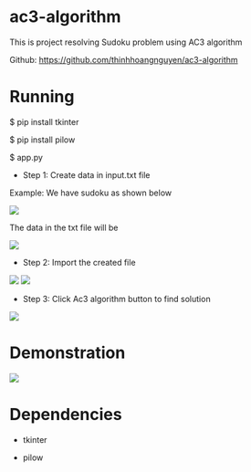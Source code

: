 # ac3-algorithm

This is project resolving Sudoku problem using AC3 algorithm

Github: https://github.com/thinhhoangnguyen/ac3-algorithm

# Running

$ pip install tkinter

$ pip install pilow

$ app.py

- Step 1: Create data in input.txt file 

Example: We have sudoku as shown below

<img src = "https://i.imgur.com/gpX32dZ.png?1">

The data in the txt file will be

<img src = "https://i.imgur.com/X9mGtSv.png?1">

- Step 2: Import the created file

<img src = "https://i.imgur.com/5IqeHb6.png?1">

<img src = "https://i.imgur.com/bdLyK8k.png?1">

- Step 3: Click Ac3 algorithm button to find solution

<img src = "https://i.imgur.com/UocUk21.png?1">

# Demonstration

<img src = "https://i.imgur.com/Be7EfsC.gif">

# Dependencies

- tkinter

- pilow
